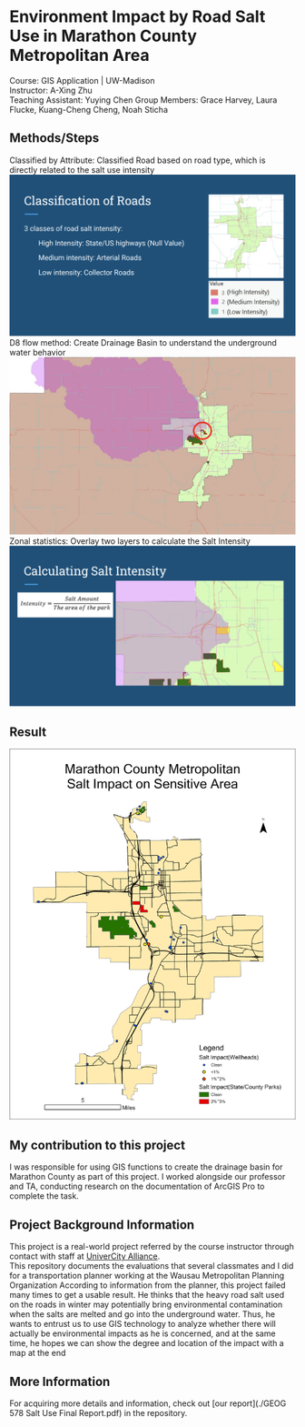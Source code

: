 # Environment Impact by Road Salt Use in Marathon County Metropolitan Area
Course: GIS Application | UW-Madison<br>
Instructor: A-Xing Zhu<br>
Teaching Assistant: Yuying Chen
Group Members: Grace Harvey, Laura Flucke, Kuang-Cheng Cheng, Noah Sticha
## Methods/Steps
Classified by Attribute: Classified Road based on road type, which is directly related to the salt use intensity
![Road Classification](./img/RoadClassification.png)
D8 flow method: Create Drainage Basin to understand the underground water behavior
![Drainage Basin Creation](./img/DrainageBasin.png)
Zonal statistics: Overlay two layers to calculate the Salt Intensity
![Salt Intensity Calculation](./img/SaltIntensity.png)
## Result
![Map](Layout.jpg)
## My contribution to this project
I was responsible for using GIS functions to create the drainage basin for Marathon County as part of this project. I worked alongside our professor and TA, conducting research on the documentation of ArcGIS Pro to complete the task.

## Project Background Information
This project is a real-world project referred by the course instructor through contact with staff at <a href='https://univercity.wisc.edu/'>UniverCity Alliance</a>.<br>
This repository documents the evaluations that several classmates and I did for a transportation planner working at the Wausau Metropolitan Planning Organization According to information from the planner, this project failed many times to get a usable result. He thinks that the heavy road salt used on the roads in winter may potentially bring environmental contamination when the salts are melted and go into the underground water. Thus, he wants to entrust us to use GIS technology to analyze whether there will actually be environmental impacts as he is concerned, and at the same time, he hopes we can show the degree and location of the impact with a map at the end
## More Information
For acquiring more details and information, check out [our report](./GEOG 578 Salt Use Final Report.pdf) in the repository.
